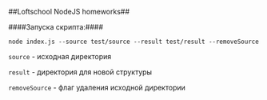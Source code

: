 ##Loftschool NodeJS homeworks##

####Запуска скрипта:####

```
node index.js --source test/source --result test/result --removeSource
```

`source` - исходная директория

`result` - директория для новой структуры

`removeSource` - флаг удаления исходной директории